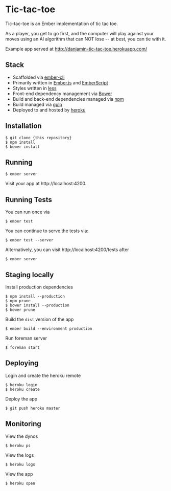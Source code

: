 # Tic-tac-toe

Tic-tac-toe is an Ember implementation of tic tac toe.

As a player, you get to go first, and the computer will play against your moves
using an AI algorithm that can NOT lose -- at best, you can tie with it.

Example app served at http://danjamin-tic-tac-toe.herokuapp.com/

## Stack

* Scaffolded via [ember-cli](http://iamstef.net/ember-cli/)
* Primarily written in [Ember.js](http://emberjs.com/) and [EmberScript](http://emberscript.com/)
* Styles written in [less](http://lesscss.org/)
* Front-end dependency management via [Bower](http://bower.io/)
* Build and back-end dependencies managed via [npm](https://www.npmjs.org/)
* Build managed via [gulp](http://gulpjs.com/)
* Deployed to and hosted by [heroku](http://heroku.com/)

## Installation

    $ git clone {this repository}
    $ npm install
    $ bower install

## Running

    $ ember server

Visit your app at http://localhost:4200.

## Running Tests

You can run once via

    $ ember test

You can continue to serve the tests via:

    $ ember test --server

Alternatively, you can visit http://localhost:4200/tests after

    $ ember server

## Staging locally

Install production dependencies

    $ npm install --production
    $ npm prune
    $ bower install --production
    $ bower prune

Build the `dist` version of the app

    $ ember build --environment production

Run foreman server

    $ foreman start

## Deploying

Login and create the heroku remote

    $ heroku login
    $ heroku create

Deploy the app

    $ git push heroku master

## Monitoring

View the dynos

    $ heroku ps

View the logs

    $ heroku logs

View the app

    $ heroku open
